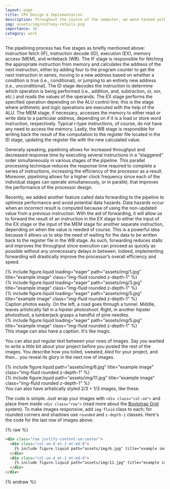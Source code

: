 ```yaml
---
layout: page
title: CPU Design & Implementation
description: Throughout the course of the semester, we were tasked with building and designing a five-stage pipelined CPU. Verilog, a hardware description language, was used to write and program the CPU. In the first three labs, we mainly focused on implementing the five separate stages of the CPU pipelining process-instruction fetch (IF), instruction decode (ID), execution (EX), memory access (MEM), and writeback (WB). In the final project, we updated the instructions from load word instructions to r-type instructions and made some modifications to the Control Unit so that it could generate the appropriate signals to handle stalls and forwarding to avoid any data hazards and optimize executions as much as possible.
img: assets/img/nittany-retails.png
importance: 10
category: work
---
```


The pipelining process has five stages as briefly mentioned above: instruction fetch (IF), instruction decode (ID), execution (EX), memory access (MEM), and writeback (WB). The IF stage is responsible for fetching the appropriate instruction from memory and calculates the address of the next instruction, either by adding four to the program counter to get the next instruction in series, moving to a new address based on whether a condition is true (i.e., conditional), or jumping to an entirely new address (i.e., unconditional). The ID stage decodes the instruction to determine which operation is being performed (i.e., addition, and, subtraction, or, xor, etc.) and reads the values of the operands. The EX stage performs the specified operation depending on the ALU control line; this is the stage where arithmetic and logic operations are executed with the help of the ALU. The MEM stage, if necessary, accesses the memory to either read or write data to a particular address, depending on if it is a load or store word instruction, respectively. Typical r-type instructions, of course, do not have any need to access the memory. Lastly, the WB stage is responsible for writing back the result of the computation to the register file located in the ID stage, updating the register file with the new calculated value.

Generally speaking, pipelining allows for increased throughput and decreased response time by executing several instructions in a “staggered” order simultaneously in various stages of the pipeline. This parallel processing technique reduces the response time required to complete a series of instructions, increasing the efficiency of the processor as a result. Moreover, pipelining allows for a higher clock frequency since each of the individual stages can operate simultaneously, or in parallel, that improves the performance of the processor design.

Recently, we added another feature called data forwarding to the pipeline to optimize performance and avoid potential data hazards. Data hazards occur when an incorrect result is computed because of using the non-updated value from a previous instruction. With the aid of forwarding, it will allow us to forward the result of an instruction in the EX stage to either the input of the EX stage or the input of the MEM stage for another separate instruction, depending on when the value is needed of course. This is a powerful idea because it allows us to skip the need of waiting for the data to be written back to the register file in the WB stage. As such, forwarding reduces stalls and improves the throughput since execution can proceed as quickly as possible without any unnecessary delays in between. Indeed, implementing forwarding will drastically improve the processor’s overall efficiency and speed.

<div class="row">
    <div class="col-sm mt-3 mt-md-0">
        {% include figure.liquid loading="eager" path="assets/img/1.jpg" title="example image" class="img-fluid rounded z-depth-1" %}
    </div>
    <div class="col-sm mt-3 mt-md-0">
        {% include figure.liquid loading="eager" path="assets/img/3.jpg" title="example image" class="img-fluid rounded z-depth-1" %}
    </div>
    <div class="col-sm mt-3 mt-md-0">
        {% include figure.liquid loading="eager" path="assets/img/5.jpg" title="example image" class="img-fluid rounded z-depth-1" %}
    </div>
</div>
<div class="caption">
    Caption photos easily. On the left, a road goes through a tunnel. Middle, leaves artistically fall in a hipster photoshoot. Right, in another hipster photoshoot, a lumberjack grasps a handful of pine needles.
</div>
<div class="row">
    <div class="col-sm mt-3 mt-md-0">
        {% include figure.liquid loading="eager" path="assets/img/5.jpg" title="example image" class="img-fluid rounded z-depth-1" %}
    </div>
</div>
<div class="caption">
    This image can also have a caption. It's like magic.
</div>

You can also put regular text between your rows of images.
Say you wanted to write a little bit about your project before you posted the rest of the images.
You describe how you toiled, sweated, _bled_ for your project, and then... you reveal its glory in the next row of images.

<div class="row justify-content-sm-center">
    <div class="col-sm-8 mt-3 mt-md-0">
        {% include figure.liquid path="assets/img/6.jpg" title="example image" class="img-fluid rounded z-depth-1" %}
    </div>
    <div class="col-sm-4 mt-3 mt-md-0">
        {% include figure.liquid path="assets/img/11.jpg" title="example image" class="img-fluid rounded z-depth-1" %}
    </div>
</div>
<div class="caption">
    You can also have artistically styled 2/3 + 1/3 images, like these.
</div>

The code is simple.
Just wrap your images with `<div class="col-sm">` and place them inside `<div class="row">` (read more about the <a href="https://getbootstrap.com/docs/4.4/layout/grid/">Bootstrap Grid</a> system).
To make images responsive, add `img-fluid` class to each; for rounded corners and shadows use `rounded` and `z-depth-1` classes.
Here's the code for the last row of images above:

{% raw %}

```html
<div class="row justify-content-sm-center">
  <div class="col-sm-8 mt-3 mt-md-0">
    {% include figure.liquid path="assets/img/6.jpg" title="example image" class="img-fluid rounded z-depth-1" %}
  </div>
  <div class="col-sm-4 mt-3 mt-md-0">
    {% include figure.liquid path="assets/img/11.jpg" title="example image" class="img-fluid rounded z-depth-1" %}
  </div>
</div>
```

{% endraw %}

